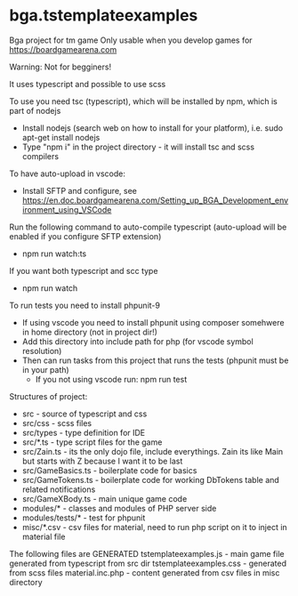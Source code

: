 # bga.tstemplateexamples
Bga project for tm game
Only usable when you develop games for https://boardgamearena.com

Warning: Not for begginers!

It uses typescript and possible to use scss

To use you need tsc (typescript), which will be installed by npm, which is part of nodejs
* Install nodejs (search web on how to install for your platform), i.e. sudo apt-get install nodejs
* Type "npm i" in the project directory - it will install tsc and scss compilers

To have auto-upload in vscode:
* Install SFTP and configure, see https://en.doc.boardgamearena.com/Setting_up_BGA_Development_environment_using_VSCode

Run the following command to auto-compile typescript (auto-upload will be enabled if you configure SFTP extension)
* npm run watch:ts

If you want both typescript and scc type
* npm run watch

To run tests you need to install phpunit-9
* If using vscode you need to install phpunit using composer somehwere in home directory (not in project dir!)
* Add this directory into include path for php (for vscode symbol resolution)
* Then can run tasks from this project that runs the tests (phpunit must be in your path)
  * If you not using vscode run: npm run test

Structures of project:
* src - source of typescript and css
* src/css - scss files 
* src/types - type definition for IDE
* src/*.ts - type script files for the game
* src/Zain.ts - its the only dojo file, include everythings. Zain its like Main but starts with Z because I want it to be last
* src/GameBasics.ts - boilerplate code for basics
* src/GameTokens.ts - boilerplate code for working DbTokens table and related notifications
* src/GameXBody.ts - main unique game code
* modules/* -  classes and modules of PHP server side
* modules/tests/* - test for phpunit
* misc/*.csv - csv files for material, need to run php script on it to inject in material file

The following files are GENERATED
tstemplateexamples.js - main game file generated from typescript from src dir
tstemplateexamples.css - generated from scss files
material.inc.php - content generated from csv files in misc directory